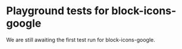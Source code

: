 # Playground tests for block-icons-google
We are still awaiting the first test run for block-icons-google.
